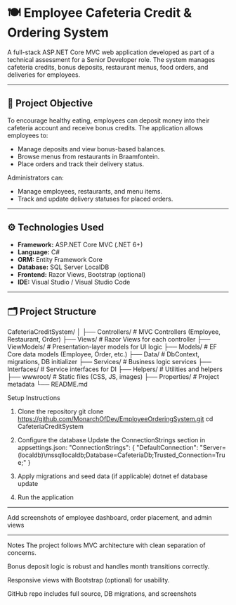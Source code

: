 # 🍽️ Employee Cafeteria Credit & Ordering System

A full-stack ASP.NET Core MVC web application developed as part of a technical assessment for a Senior Developer role. The system manages cafeteria credits, bonus deposits, restaurant menus, food orders, and deliveries for employees.

---

## 📌 Project Objective

To encourage healthy eating, employees can deposit money into their cafeteria account and receive bonus credits. The application allows employees to:
* Manage deposits and view bonus-based balances.
* Browse menus from restaurants in Braamfontein.
* Place orders and track their delivery status.

Administrators can:
* Manage employees, restaurants, and menu items.
* Track and update delivery statuses for placed orders.

---

## ⚙️ Technologies Used

* **Framework:** ASP.NET Core MVC (.NET 6+)
* **Language:** C#
* **ORM:** Entity Framework Core
* **Database:** SQL Server LocalDB
* **Frontend:** Razor Views, Bootstrap (optional)
* **IDE:** Visual Studio / Visual Studio Code

---
## 🗂️ Project Structure

CafeteriaCreditSystem/
│
├── Controllers/         # MVC Controllers (Employee, Restaurant, Order)
├── Views/               # Razor Views for each controller
├── ViewModels/          # Presentation-layer models for UI logic
├── Models/              # EF Core data models (Employee, Order, etc.)
├── Data/                # DbContext, migrations, DB initializer
├── Services/            # Business logic services
├── Interfaces/          # Service interfaces for DI
├── Helpers/             # Utilities and helpers
├── wwwroot/             # Static files (CSS, JS, images)
├── Properties/          # Project metadata
└── README.md                                            

Setup Instructions

1. Clone the repository
git clone https://github.com/MonarchOfDev/EmployeeOrderingSystem.git                                                           cd CafeteriaCreditSystem

2. Configure the database
Update the ConnectionStrings section in appsettings.json:
"ConnectionStrings": {
  "DefaultConnection": "Server=(localdb)\\mssqllocaldb;Database=CafeteriaDb;Trusted_Connection=True;"
}

3. Apply migrations and seed data (if applicable)
dotnet ef database update

4. Run the application

---------
Add screenshots of employee dashboard, order placement, and admin views

-----
Notes
The project follows MVC architecture with clean separation of concerns.

Bonus deposit logic is robust and handles month transitions correctly.

Responsive views with Bootstrap (optional) for usability.

GitHub repo includes full source, DB migrations, and screenshots